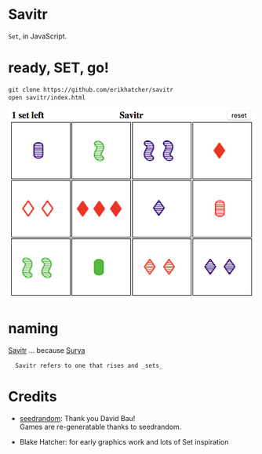 # Savitr

`Set`, in JavaScript.

# ready, SET, go!

    git clone https://github.com/erikhatcher/savitr
    open savitr/index.html

![Savitr example](images/example.png?raw=true)

# naming

[Savitr](https://en.wikipedia.org/wiki/Savitr) ... because [Surya](https://en.wikipedia.org/wiki/Surya#In_Buddhism)

      Savitr refers to one that rises and _sets_

# Credits

* [seedrandom](https://github.com/davidbau/seedrandom): Thank you David Bau!  
  Games are re-generatable thanks to seedrandom.

* Blake Hatcher: for early graphics work and lots of Set inspiration
